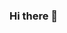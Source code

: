### Hi there 👋

<!--
**kennethvega/kennethvega** is a ✨ _special_ ✨ repository because its `README.md` (this file) appears on your GitHub profile.

Here are some ideas to get you started:

![GitHub Stats](https://github-readme-stats.vercel.app/api?username= &theme=radical)
